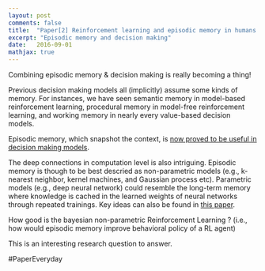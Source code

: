 ```yaml
---
layout: post
comments: false
title:  "Paper[2] Reinforcement learning and episodic memory in humans and animals: an integrative framework"
excerpt: "Episodic memory and decision making"
date:   2016-09-01
mathjax: true
---
```


Combining episodic memory & decision making is really becoming a thing!

Previous decision making models all (implicitly) assume some kinds of memory. 
For instances, we have seen semantic memory in model-based reinforcement learning, procedural memory in model-free reinforcement learning, and working memory in nearly every value-based decision models.

Episodic memory, which snapshot the context, is [now proved to be useful in decision making models](http://www.ncbi.nlm.nih.gov/pubmed/26999046).

The deep connections in computation level is also intriguing. 
Episodic memory is though to be best descried as non-parametric models (e.g., k-nearest neighbor, kernel machines, and Gaussian process etc).
Parametric models (e.g., deep neural network) could resemble the long-term memory where knowledge is cached in the learned weights of neural networks through repeated trainings.
Key ideas can also be found in [this paper](http://gershmanlab.webfactional.com/pubs/GershmanDaw17.pdf).


How good is the bayesian non-parametric Reinforcement Learning ? (i.e., how would episodic memory improve behavioral policy of a RL agent) 


This is an interesting research question to answer.


#PaperEveryday